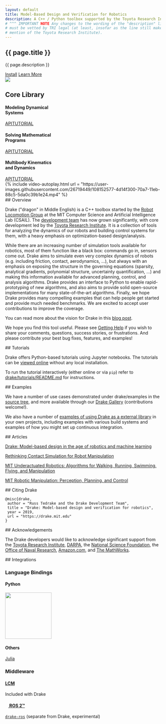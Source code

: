 ```yaml
---
layout: default
title: Model-Based Design and Verification for Robotics
description: A C++ / Python toolbox supported by the Toyota Research Institute.
# ^^^ IMPORTANT NOTE Any changes to the wording of the "description" line above
# must be vetted by TRI legal (at least, insofar as the line still makes
# mention of the Toyota Research Institute).
---
```


<!--
N.B. We mix HTML and Markdown based on which one is more expressive for the
purpose of the front page (HTML for layout, Markdown for content).
-->

<div class="page-home">

<section class="drake-hero padding">
  <div class="contain">
    <div class="drake-hero-title">
      <h1 class="large">{{ page.title }}</h1>
    </div>
    <p class="drake-hero-intro">
      {{ page.description }}
    </p>
    <div class="drake-hero-buttons">
      <a href="/installation.html" class="button">Install</a>
      <a href="#core" class="button grey">Learn More</a>
    </div>
    <div class="hero-image">
      <img src="{{ site.custom.hero_image | relative_url }}">
    </div>
  </div>
</section>

<section id="core" class="core padding">
  <div class="contain">
    <h2>Core Library</h2>
    <div class="grid grid-3col">
      <div class="core-el">
        <h4>Modeling Dynamical<br> Systems</h4>
        <div class="core-el-buttons">
          <a class="button--text" href="https://drake.mit.edu/doxygen_cxx/group__systems.html" target="_blank">API</a><a class="button--text" href="https://deepnote.com/workspace/Drake-0b3b2c53-a7ad-441b-80f8-bf8350752305/project/Tutorials-2b4fc509-aef2-417d-a40d-6071dfed9199/%2Fdynamical_systems.ipynb" target="_blank">TUTORIAL</a>
        </div>
      </div>
      <div class="core-el">
        <h4>Solving Mathematical<br> Programs</h4>
        <div class="core-el-buttons">
          <a class="button--text" href="https://drake.mit.edu/doxygen_cxx/group__solvers.html" target="_blank">API</a><a class="button--text" href="https://deepnote.com/workspace/Drake-0b3b2c53-a7ad-441b-80f8-bf8350752305/project/Tutorials-2b4fc509-aef2-417d-a40d-6071dfed9199/%2Fmathematical_program.ipynb" target="_blank">TUTORIAL</a>
        </div>
      </div>
      <div class="core-el">
        <h4>Multibody Kinematics<br> and Dynamics</h4>
        <div class="core-el-buttons">
          <a class="button--text" href="https://drake.mit.edu/doxygen_cxx/group__multibody.html" target="_blank">API</a><a class="button--text" href="https://deepnote.com/workspace/Drake-0b3b2c53-a7ad-441b-80f8-bf8350752305/project/Tutorials-2b4fc509-aef2-417d-a40d-6071dfed9199/%2Fauthoring_multibody_simulation.ipynb" target="_blank">TUTORIAL</a>
        </div>
      </div>
    </div>
  </div>
</section>

<section class="home-blocks padding">
  <div class="contain markdown-body">
    <div class="home-blocks-grid grid grid-2col grid-wide" markdown="1">

<!-- Begin main content. -->

<article markdown="1">
{% include video-autoplay.html
  url = "https://user-images.githubusercontent.com/26719449/108152577-4d14f300-70a7-11eb-88c5-5da0c39b1e24.mp4"
%}
</article>


<article markdown="1">
## Overview

Drake ("dragon" in Middle English) is a C++ toolbox started by the
[Robot Locomotion Group](http://groups.csail.mit.edu/locomotion/) at the MIT
Computer Science and Artificial Intelligence Lab (CSAIL). The
[development team](/credits.html) has now grown significantly, with core
development led by the [Toyota Research Institute](https://www.tri.global/). It
is a collection of tools for analyzing the dynamics of our robots and building
control systems for them, with a heavy emphasis on optimization-based
design/analysis.

While there are an increasing number of simulation tools available for
robotics, most of them function like a black box: commands go in, sensors come
out. Drake aims to simulate even very complex dynamics of robots (e.g.
including friction, contact, aerodynamics, …), but always with an emphasis on
exposing the structure in the governing equations (sparsity, analytical
gradients, polynomial structure, uncertainty quantification, …) and making this
information available for advanced planning, control, and analysis algorithms.
Drake provides an interface to Python to enable rapid-prototyping of new
algorithms, and also aims to provide solid open-source implementations for many
state-of-the-art algorithms. Finally, we hope Drake provides many compelling
examples that can help people get started and provide much needed benchmarks.
We are excited to accept user contributions to improve the coverage.

You can read more about the vision for Drake in this [blog
post](https://medium.com/toyotaresearch/drake-model-based-design-in-the-age-of-robotics-and-machine-learning-59938c985515).

We hope you find this tool useful. Please see
[Getting Help](/getting_help.html) if you wish to share your comments,
questions, success stories, or frustrations. And please contribute your best
bug fixes, features, and examples!
</article>


<article markdown="1">
## Tutorials

Drake offers Python-based tutorials using Jupyter notebooks.
The tutorials can be
[viewed online](https://deepnote.com/workspace/Drake-0b3b2c53-a7ad-441b-80f8-bf8350752305/project/Tutorials-2b4fc509-aef2-417d-a40d-6071dfed9199/%2Findex.ipynb)
without any local installation.

To run the tutorial interactively (either online or via `pip`) refer to
[drake/tutorials/README.md](https://github.com/RobotLocomotion/drake/blob/master/tutorials/README.md)
for instructions.

</article>


<article markdown="1">
## Examples

We have a number of use cases demonstrated under drake/examples in the
[source tree](https://github.com/RobotLocomotion/drake/tree/master/examples),
and more available through our [Drake Gallery](/gallery.html) (contributions
welcome!).

We also have a number of [examples of using Drake as a external library](
https://github.com/RobotLocomotion/drake-external-examples) in your own
projects, including examples with various build systems and examples of how you
might set up continuous integration.
</article>


<article markdown="1">
## Articles

[Drake: Model-based design in the age of robotics and machine learning](https://medium.com/toyotaresearch/drake-model-based-design-in-the-age-of-robotics-and-machine-learning-59938c985515)

[Rethinking Contact Simulation for Robot Manipulation](https://medium.com/toyotaresearch/rethinking-contact-simulation-for-robot-manipulation-434a56b5ec88)

[MIT Underactuated Robotics: Algorithms for Walking, Running, Swimming, Flying, and Manipulation](https://underactuated.csail.mit.edu/)

[MIT Robotic Manipulation: Perception, Planning, and Control](https://manipulation.csail.mit.edu/)

</article>


<article markdown="1">
## Citing Drake

```
@misc{drake,
 author = "Russ Tedrake and the Drake Development Team",
 title = "Drake: Model-based design and verification for robotics",
 year = 2019,
 url = "https://drake.mit.edu"
}
```
</article>


<article markdown="1">
## Acknowledgements

The Drake developers would like to acknowledge significant support from the
[Toyota Research Institute](http://tri.global/),
[DARPA](http://www.darpa.mil/), the
[National Science Foundation](https://nsf.gov/), the
[Office of Naval Research](https://www.onr.navy.mil/),
[Amazon.com](https://www.amazon.com/), and
[The MathWorks](http://www.mathworks.com/).
</article>


<article markdown="1">
## Integrations

### Language Bindings

#### Python

<a href="/python_bindings.html">
  <img src="/third_party/images/python-logo-generic.svg" width="150px"/>
</a>

#### Others

[Julia](./julia_bindings.html)

### Middleware

#### [LCM](https://lcm-proj.github.io/)

Included with Drake

<h4>
  <a href="https://ros.org">
    <img src="/third_party/images/ros.svg" height="10em"/> ROS 2™
  </a>
</h4>

[`drake-ros`](https://github.com/RobotLocomotion/drake-ros) (separate from Drake,
experimental)

</article>

<!-- End main content. -->

</div>
</div>
</section>

</div>
